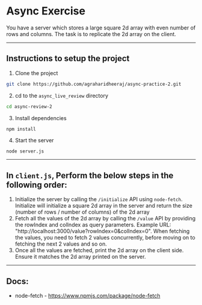 # Async Exercise

You have a server which stores a large square 2d array with even number of rows and columns. The task is to replicate the 2d array on the client.

-------

## Instructions to setup the project

1. Clone the project

```sh
git clone https://github.com/agraharidheeraj/async-practice-2.git
```

2. cd to the `async_live_review` directory

```sh
cd async-review-2
```

3. Install dependencies

```sh
npm install
```

4. Start the server

```
node server.js
```

--------


## In `client.js`, Perform the below steps in the following order:

1. Initialize the server by calling the `/initialize` API using `node-fetch`. Initialize will initialize a square 2d array in the server and return the size (number of rows / number of columns) of the 2d array
2. Fetch all the values of the 2d array by calling the `/value` API by providing the rowIndex and colIndex as query parameters. Example URL: "http://localhost:3000/value?rowIndex=0&colIndex=0". When fetching the values, you need to fetch 2 values concurrently, before moving on to fetching the next 2 values and so on.
3. Once all the values are fetched, print the 2d array on the client side. Ensure it matches the 2d array printed on the server.

---

## Docs:

- node-fetch - https://www.npmjs.com/package/node-fetch
